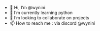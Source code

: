 - 👋 Hi, I’m @wynini
- 🌱 I’m currently learning python
- 💞️ I’m looking to collaborate on projects
- 📫 How to reach me : via discord @wynini

<!---
wynini/wynini is a ✨ special ✨ repository because its `README.md` (this file) appears on your GitHub profile.
You can click the Preview link to take a look at your changes.
--->
